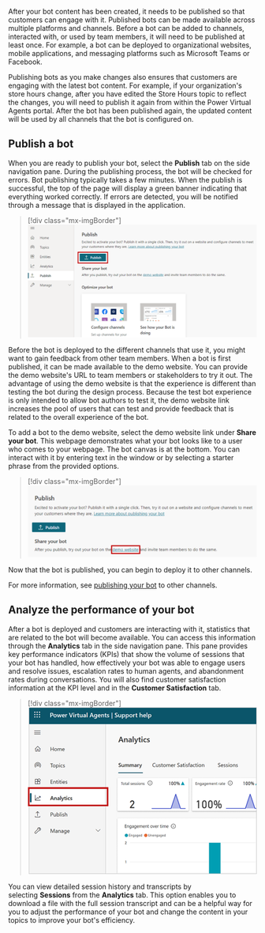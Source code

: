 After your bot content has been created, it needs to be published so that customers can engage with it. Published bots can be made available across multiple platforms and channels. Before a bot can be added to channels, interacted with, or used by team members, it will need to be published at least once. For example, a bot can be deployed to organizational websites, mobile applications, and messaging platforms such as Microsoft Teams or Facebook.

Publishing bots as you make changes also ensures that customers are engaging with the latest bot content. For example, if your organization's store hours change, after you have edited the Store Hours topic to reflect the changes, you will need to publish it again from within the Power Virtual Agents portal. After the bot has been published again, the updated content will be used by all channels that the bot is configured on.

## Publish a bot

When you are ready to publish your bot, select the **Publish** tab on the side navigation pane. During the publishing process, the bot will be checked for errors. Bot publishing typically takes a few minutes. When the publish is successful, the top of the page will display a green banner indicating that everything worked correctly. If errors are detected, you will be notified through a message that is displayed in the application.

> [!div class="mx-imgBorder"]
> [![Screenshot of publish a bot details in side navigation pane.](../media/power-virtual-agents-6-1-ssm.png)](../media/power-virtual-agents-6-1-ssm.png#lightbox)

Before the bot is deployed to the different channels that use it, you might want to gain feedback from other team members. When a bot is first published, it can be made available to the demo website. You can provide the demo website's URL to team members or stakeholders to try it out. The advantage of using the demo website is that the experience is different than testing the bot during the design process. Because the test bot experience is only intended to allow bot authors to test it, the demo website link increases the pool of users that can test and provide feedback that is related to the overall experience of the bot.

To add a bot to the demo website, select the demo website link under **Share your bot**. This webpage demonstrates what your bot looks like to a user who comes to your webpage. The bot canvas is at the bottom. You can interact with it by entering text in the window or by selecting a starter phrase from the provided options.

> [!div class="mx-imgBorder"]
> [![Screenshot of demo your bot option from share your bot.](../media/power-virtual-agents-6-2-ssm.png)](../media/power-virtual-agents-6-2-ssm.png#lightbox)

Now that the bot is published, you can begin to deploy it to other channels.

For more information, see [publishing your bot](https://docs.microsoft.com/power-virtual-agents/publication-fundamentals-publish-channels/?azure-portal=true) to other channels. 

## Analyze the performance of your bot

After a bot is deployed and customers are interacting with it, statistics that are related to the bot will become available. You can access this information through the **Analytics** tab in the side navigation pane. This pane provides key performance indicators (KPIs) that show the volume of sessions that your bot has handled, how effectively your bot was able to engage users and resolve issues, escalation rates to human agents, and abandonment rates during conversations. You will also find customer satisfaction information at the KPI level and in the **Customer Satisfaction** tab.

> [!div class="mx-imgBorder"]
> [![Screenshot of analytics on bot performance from customer satisfaction.](../media/power-virtual-agents-6-3-ssm.png)](../media/power-virtual-agents-6-3-ssm.png#lightbox)

You can view detailed session history and transcripts by selecting **Sessions** from the **Analytics** tab. This option enables you to download a file with the full session transcript and can be a helpful way for you to adjust the performance of your bot and change the content in your topics to improve your bot's efficiency.
